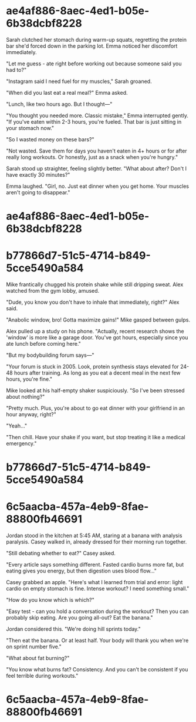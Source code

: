 

# ae4af886-8aec-4ed1-b05e-6b38dcbf8228

Sarah clutched her stomach during warm-up squats, regretting the protein bar she'd forced down in the parking lot. Emma noticed her discomfort immediately.

"Let me guess - ate right before working out because someone said you had to?"

"Instagram said I need fuel for my muscles," Sarah groaned.

"When did you last eat a real meal?" Emma asked.

"Lunch, like two hours ago. But I thought—"

"You thought you needed more. Classic mistake," Emma interrupted gently. "If you've eaten within 2-3 hours, you're fueled. That bar is just sitting in your stomach now."

"So I wasted money on these bars?"

"Not wasted. Save them for days you haven't eaten in 4+ hours or for after really long workouts. Or honestly, just as a snack when you're hungry."

Sarah stood up straighter, feeling slightly better. "What about after? Don't I have exactly 30 minutes?"

Emma laughed. "Girl, no. Just eat dinner when you get home. Your muscles aren't going to disappear."

# ae4af886-8aec-4ed1-b05e-6b38dcbf8228



# b77866d7-51c5-4714-b849-5cce5490a584

Mike frantically chugged his protein shake while still dripping sweat. Alex watched from the gym lobby, amused.

"Dude, you know you don't have to inhale that immediately, right?" Alex said.

"Anabolic window, bro! Gotta maximize gains!" Mike gasped between gulps.

Alex pulled up a study on his phone. "Actually, recent research shows the 'window' is more like a garage door. You've got hours, especially since you ate lunch before coming here."

"But my bodybuilding forum says—"

"Your forum is stuck in 2005. Look, protein synthesis stays elevated for 24-48 hours after training. As long as you eat a decent meal in the next few hours, you're fine."

Mike looked at his half-empty shaker suspiciously. "So I've been stressed about nothing?"

"Pretty much. Plus, you're about to go eat dinner with your girlfriend in an hour anyway, right?"

"Yeah..."

"Then chill. Have your shake if you want, but stop treating it like a medical emergency."

# b77866d7-51c5-4714-b849-5cce5490a584



# 6c5aacba-457a-4eb9-8fae-88800fb46691

Jordan stood in the kitchen at 5:45 AM, staring at a banana with analysis paralysis. Casey walked in, already dressed for their morning run together.

"Still debating whether to eat?" Casey asked.

"Every article says something different. Fasted cardio burns more fat, but eating gives you energy, but then digestion uses blood flow..."

Casey grabbed an apple. "Here's what I learned from trial and error: light cardio on empty stomach is fine. Intense workout? I need something small."

"How do you know which is which?"

"Easy test - can you hold a conversation during the workout? Then you can probably skip eating. Are you going all-out? Eat the banana."

Jordan considered this. "We're doing hill sprints today."

"Then eat the banana. Or at least half. Your body will thank you when we're on sprint number five."

"What about fat burning?"

"You know what burns fat? Consistency. And you can't be consistent if you feel terrible during workouts."

# 6c5aacba-457a-4eb9-8fae-88800fb46691

